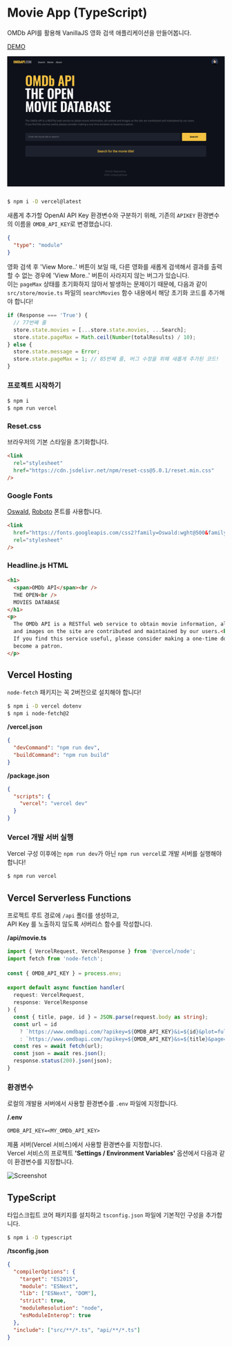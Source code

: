 # Movie App (TypeScript)

OMDb API를 활용해 VanillaJS 영화 검색 애플리케이션을 만들어봅니다.

[DEMO](https://movie-app-murex-zeta-28.vercel.app/#/)

![Screenshot](https://github.com/JoSeungHwan/notepad/blob/master/img/project/Movie-app.png?raw=true)

###

```bash
$ npm i -D vercel@latest
```

새롭게 추가할 OpenAI API Key 환경변수와 구분하기 위해, 기존의 `APIKEY` 환경변수의 이름을 `OMDB_API_KEY`로 변경했습니다.

```json
{
  "type": "module"
}
```

영화 검색 후 'View More..' 버튼이 보일 때, 다른 영화를 새롭게 검색해서 결과를 출력할 수 없는 경우에 'View More..' 버튼이 사라지지 않는 버그가 있습니다.  
이는 `pageMax` 상태를 초기화하지 않아서 발생하는 문제이기 때문에, 다음과 같이 `src/store/movie.ts` 파일의 `searchMovies` 함수 내용에서 해당 초기화 코드를 추가해야 합니다!

```ts
if (Response === 'True') {
  // 77번째 줄
  store.state.movies = [...store.state.movies, ...Search];
  store.state.pageMax = Math.ceil(Number(totalResults) / 10);
} else {
  store.state.message = Error;
  store.state.pageMax = 1; // 85번째 줄, 버그 수정을 위해 새롭게 추가된 코드!
}
```

### 프로젝트 시작하기

```bash
$ npm i
$ npm run vercel
```

### Reset.css

브라우저의 기본 스타일을 초기화합니다.

```html
<link
  rel="stylesheet"
  href="https://cdn.jsdelivr.net/npm/reset-css@5.0.1/reset.min.css"
/>
```

### Google Fonts

[Oswald](https://fonts.google.com/specimen/Oswald?query=oswa), [Roboto](https://fonts.google.com/specimen/Roboto?query=robo) 폰트를 사용합니다.

```html
<link
  href="https://fonts.googleapis.com/css2?family=Oswald:wght@500&family=Roboto:wght@400;700&display=swap"
  rel="stylesheet"
/>
```

### Headline.js HTML

```html
<h1>
  <span>OMDb API</span><br />
  THE OPEN<br />
  MOVIES DATABASE
</h1>
<p>
  The OMDb API is a RESTful web service to obtain movie information, all content
  and images on the site are contributed and maintained by our users.<br />
  If you find this service useful, please consider making a one-time donation or
  become a patron.
</p>
```

## Vercel Hosting

`node-fetch` 패키지는 꼭 2버전으로 설치해야 합니다!

```bash
$ npm i -D vercel dotenv
$ npm i node-fetch@2
```

**/vercel.json**

```json
{
  "devCommand": "npm run dev",
  "buildCommand": "npm run build"
}
```

**/package.json**

```json
{
  "scripts": {
    "vercel": "vercel dev"
  }
}
```

### Vercel 개발 서버 실행

Vercel 구성 이후에는 `npm run dev`가 아닌 `npm run vercel`로 개발 서버를 실행해야 합니다!

```bash
$ npm run vercel
```

## Vercel Serverless Functions

프로젝트 루트 경로에 `/api` 폴더를 생성하고,  
API Key 를 노출하지 않도록 서버리스 함수를 작성합니다.

**/api/movie.ts**

```ts
import { VercelRequest, VercelResponse } from '@vercel/node';
import fetch from 'node-fetch';

const { OMDB_API_KEY } = process.env;

export default async function handler(
  request: VercelRequest,
  response: VercelResponse
) {
  const { title, page, id } = JSON.parse(request.body as string);
  const url = id
    ? `https://www.omdbapi.com/?apikey=${OMDB_API_KEY}&i=${id}&plot=full`
    : `https://www.omdbapi.com/?apikey=${OMDB_API_KEY}&s=${title}&page=${page}`;
  const res = await fetch(url);
  const json = await res.json();
  response.status(200).json(json);
}
```

### 환경변수

로컬의 개발용 서버에서 사용할 환경변수를 `.env` 파일에 지정합니다.

**/.env**

```dotenv
OMDB_API_KEY=<MY_OMDb_API_KEY>
```

제품 서버(Vercel 서비스)에서 사용할 환경변수를 지정합니다.  
Vercel 서비스의 프로젝트 **'Settings / Environment Variables'** 옵션에서 다음과 같이 환경변수를 지정합니다.

![Screenshot](/screenshots/screenshot_vercel_environment.JPG)

## TypeScript

타입스크립트 코어 패키지를 설치하고 `tsconfig.json` 파일에 기본적인 구성을 추가합니다.

```bash
$ npm i -D typescript
```

**/tsconfig.json**

```json
{
  "compilerOptions": {
    "target": "ES2015",
    "module": "ESNext",
    "lib": ["ESNext", "DOM"],
    "strict": true,
    "moduleResolution": "node",
    "esModuleInterop": true
  },
  "include": ["src/**/*.ts", "api/**/*.ts"]
}
```
